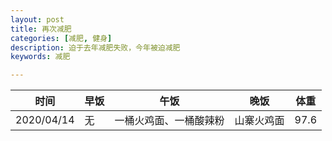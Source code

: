 ```yaml
---
layout: post
title: 再次减肥
categories: [减肥, 健身]
description: 迫于去年减肥失败，今年被迫减肥
keywords: 减肥

---
```



|  时间   | 早饭  | 午饭  | 晚饭  |体重|
|  ----  | ----  | ----  | ----  |---|
| 2020/04/14| 无 | 一桶火鸡面、一桶酸辣粉  | 山寨火鸡面 | 97.6|


